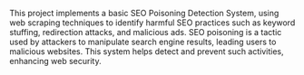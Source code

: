 This project implements a basic SEO Poisoning Detection System, using web scraping techniques to identify harmful SEO practices such as keyword stuffing, 
redirection attacks, and malicious ads. SEO poisoning is a tactic used by attackers to manipulate search engine results, leading users to malicious websites.
This system helps detect and prevent such activities, enhancing web security.
